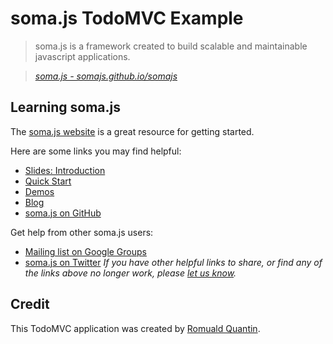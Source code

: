 # soma.js TodoMVC Example

> soma.js is a framework created to build scalable and maintainable javascript applications.

> _[soma.js - somajs.github.io/somajs](http://somajs.github.io/somajs)_


## Learning soma.js

The [soma.js website](http://somajs.github.io/somajs) is a great resource for getting started.

Here are some links you may find helpful:

* [Slides: Introduction](http://somajs.github.io/somajs/#/1)
* [Quick Start](http://somajs.github.io/somajs/site/#quick-start)
* [Demos](http://somajs.github.io/somajs/site/#demos)
* [Blog](http://www.soundstep.com/blog)
* [soma.js on GitHub](https://github.com/somajs/somajs)

Get help from other soma.js users:

* [Mailing list on Google Groups](https://groups.google.com/forum/#!forum/somajs)
* [soma.js on Twitter](http://twitter.com/soundstep)
_If you have other helpful links to share, or find any of the links above no longer work, please [let us know](https://github.com/tastejs/tobuymvc/issues)._


## Credit

This TodoMVC application was created by [Romuald Quantin](http://soundstep.com).
